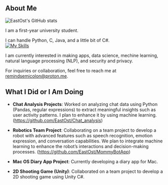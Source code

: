 

## About Me
![EastOst's GitHub stats](https://github-readme-stats.vercel.app/api?username=EastOst&show_icons=true&theme=radical)

I am a first-year university student.

I can handle Python, C, Java, and a little bit of C#.  
[![My Skills](https://skillicons.dev/icons?i=python,c,java,cs)](https://skillicons.dev)

I am currently interested in making apps, data science, mechine learning, natural language processing (NLP), and security and privacy.

For inquiries or collaboration, feel free to reach me at remindsemicolon@proton.me.

## What I Did or I Am Doing

- **Chat Analysis Projects**: Worked on analyzing chat data using Python (Pandas, regular expressions) to extract meaningful insights such as user activity patterns. I plan to enhance it by using machine learning. (<https://github.com/EastOst/Chat_analysis>)

- **Robotics Team Project**: Collaborating on a team project to develop a robot with advanced features such as speech recognition, emotion expression, and conversation capabilities. We plan to integrate machine learning to enhance the robot’s interactions and decision-making processes. (<https://github.com/EastOst/MommyBotApp>)



- **Mac OS Diary App Project**: Currently developing a diary app for Mac.
- **2D Shooting Game (Unity)**: Collaborated on a team project to develop a 2D shooting game using Unity C#.
